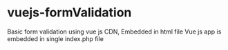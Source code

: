 # vuejs-formValidation
Basic form validation using vue js CDN, Embedded in html file
Vue js app is embedded in single index.php file
